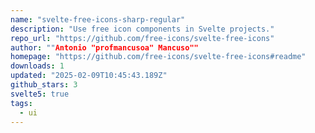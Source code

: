 ```yaml
---
name: "svelte-free-icons-sharp-regular"
description: "Use free icon components in Svelte projects."
repo_url: "https://github.com/free-icons/svelte-free-icons"
author: ""Antonio "profmancusoa" Mancuso""
homepage: "https://github.com/free-icons/svelte-free-icons#readme"
downloads: 1
updated: "2025-02-09T10:45:43.189Z"
github_stars: 3
svelte5: true
tags: 
  - ui
---
```

